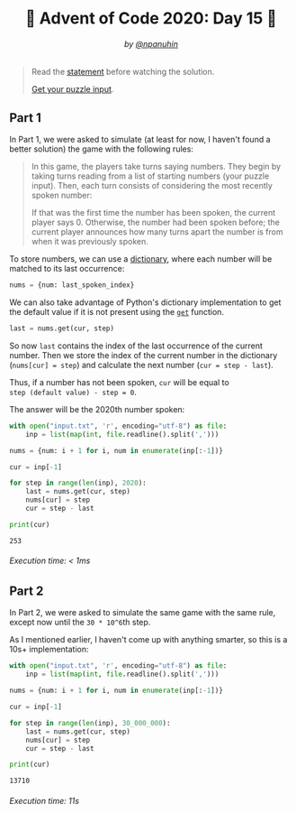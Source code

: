 <h1 align="center">🎄 Advent of Code 2020: Day 15 🎄</h1>
<h6 align="center">by <a href="https://github.com/npanuhin">@npanuhin</a></h6>

> Read the [statement](https://adventofcode.com/2020/day/15 "Visit adventofcode.com/2020/day/15") before watching the solution.
>
> [Get your puzzle input](https://adventofcode.com/2020/day/15/input "Open adventofcode.com/2020/day/15/input").


## Part 1

In Part 1, we were asked to simulate (at least for now, I haven't found a better solution) the game with the following rules: 

> In this game, the players take turns saying numbers. They begin by taking turns reading from a list of starting numbers (your puzzle input). Then, each turn consists of considering the most recently spoken number:
>
> If that was the first time the number has been spoken, the current player says 0.
> Otherwise, the number had been spoken before; the current player announces how many turns apart the number is from when it was previously spoken.

To store numbers, we can use a [dictionary](https://en.wikipedia.org/wiki/Associative_array), where each number will be matched to its last occurrence: 

```python
nums = {num: last_spoken_index}
```

We can also take advantage of Python's dictionary implementation to get the default value if it is not present using the [`get`](https://docs.python.org/3/library/stdtypes.html#dict.get) function. 

```python
last = nums.get(cur, step)
```

So now `last` contains the index of the last occurrence of the current number. Then we store the index of the current number in the dictionary (`nums[cur] = step`) and calculate the next number (`cur = step - last`).

Thus, if a number has not been spoken, `cur` will be equal to `step (default value) - step = 0`. 

The answer will be the 2020th number spoken:

<!-- Execute code: "part1.py" -->
```python
with open("input.txt", 'r', encoding="utf-8") as file:
    inp = list(map(int, file.readline().split(',')))

nums = {num: i + 1 for i, num in enumerate(inp[:-1])}

cur = inp[-1]

for step in range(len(inp), 2020):
    last = nums.get(cur, step)
    nums[cur] = step
    cur = step - last

print(cur)
```
```
253
```
###### Execution time: < 1ms
## Part 2

In Part 2, we were asked to simulate the same game with the same rule, except now until the `30 * 10^6`th step.

As I mentioned earlier, I haven't come up with anything smarter, so this is a 10s+ implementation:

<!-- Execute code: "part2.py" -->
```python
with open("input.txt", 'r', encoding="utf-8") as file:
    inp = list(map(int, file.readline().split(',')))

nums = {num: i + 1 for i, num in enumerate(inp[:-1])}

cur = inp[-1]

for step in range(len(inp), 30_000_000):
    last = nums.get(cur, step)
    nums[cur] = step
    cur = step - last

print(cur)
```
```
13710
```
###### Execution time: 11s